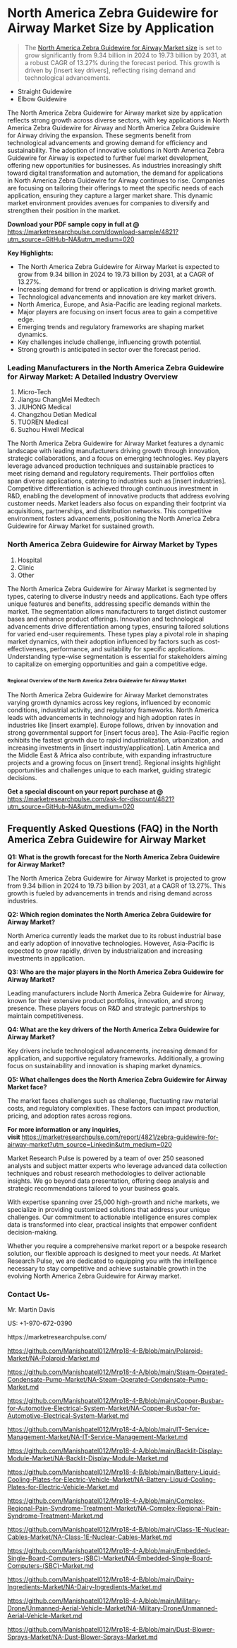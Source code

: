 <h1>North America Zebra Guidewire for Airway Market&nbsp;Size by Application</h1><blockquote><p>The <a href="https://marketresearchpulse.com/download-sample/4821?utm_source=GitHub-NA&amp;utm_medium=020">North America Zebra Guidewire for Airway Market size</a> is set to grow significantly from 9.34 billion in 2024 to 19.73 billion by 2031, at a robust CAGR of 13.27% during the forecast period. This growth is driven by [insert key drivers], reflecting rising demand and technological advancements.</p></blockquote><ul><li>Straight Guidewire<li> Elbow Guidewire</li></ul><p>The North America Zebra Guidewire for Airway market size by application reflects strong growth across diverse sectors, with key applications in North America Zebra Guidewire for Airway and North America Zebra Guidewire for Airway driving the expansion. These segments benefit from technological advancements and growing demand for efficiency and sustainability. The adoption of innovative solutions in North America Zebra Guidewire for Airway is expected to further fuel market development, offering new opportunities for businesses. As industries increasingly shift toward digital transformation and automation, the demand for applications in North America Zebra Guidewire for Airway continues to rise. Companies are focusing on tailoring their offerings to meet the specific needs of each application, ensuring they capture a larger market share. This dynamic market environment provides avenues for companies to diversify and strengthen their position in the market.</p><p><strong>Download your PDF sample copy in full at @ </strong><a href="https://marketresearchpulse.com/download-sample/4821?utm_source=GitHub-NA&amp;utm_medium=020">https://marketresearchpulse.com/download-sample/4821?utm_source=GitHub-NA&amp;utm_medium=020</a></p><p><strong>Key Highlights: </strong></p><ul><li>The North America Zebra Guidewire for Airway Market is expected to grow from 9.34 billion in 2024 to 19.73 billion by 2031, at a CAGR of 13.27%.</li><li>Increasing demand for trend or application is driving market growth.</li><li>Technological advancements and innovation are key market drivers.</li><li>North America, Europe, and Asia-Pacific are leading regional markets.</li><li>Major players are focusing on insert focus area to gain a competitive edge.</li><li>Emerging trends and regulatory frameworks are shaping market dynamics.</li><li>Key challenges include challenge, influencing growth potential.</li><li>Strong growth is anticipated in sector over the forecast period.</li></ul><h3>Leading Manufacturers in the North America Zebra Guidewire for Airway Market: A Detailed Industry Overview</h3><ol><li>Micro-Tech</li><li>Jiangsu ChangMei Medtech</li><li>JIUHONG Medical</li><li>Changzhou Detian Medical</li><li>TUOREN Medical</li><li>Suzhou Hiwell Medical</li></ol><div class="flex max-w-full flex-col flex-grow"><div class="min-h-8 text-message flex w-full flex-col items-end gap-2 whitespace-normal break-words [.text-message+&amp;]:mt-5" dir="auto" data-message-author-role="assistant" data-message-id="fd8432e4-4910-450d-b182-61b7bfb0a01f" data-message-model-slug="gpt-4o"><div class="flex w-full flex-col gap-1 empty:hidden first:pt-[3px]"><div class="markdown prose w-full break-words dark:prose-invert light"><p>The North America Zebra Guidewire for Airway Market features a dynamic landscape with leading manufacturers driving growth through innovation, strategic collaborations, and a focus on emerging technologies. Key players leverage advanced production techniques and sustainable practices to meet rising demand and regulatory requirements. Their portfolios often span diverse applications, catering to industries such as [insert industries]. Competitive differentiation is achieved through continuous investment in R&amp;D, enabling the development of innovative products that address evolving customer needs. Market leaders also focus on expanding their footprint via acquisitions, partnerships, and distribution networks. This competitive environment fosters advancements, positioning the North America Zebra Guidewire for Airway Market for sustained growth.</p></div></div></div></div><h3>North America Zebra Guidewire for Airway Market by Types</h3><ol><li>Hospital<li> Clinic<li> Other</li></ol><div class="flex max-w-full flex-col flex-grow"><div class="min-h-8 text-message flex w-full flex-col items-end gap-2 whitespace-normal break-words [.text-message+&amp;]:mt-5" dir="auto" data-message-author-role="assistant" data-message-id="084470be-0bb7-4664-bddf-5156b4f41249" data-message-model-slug="gpt-4o-mini"><div class="flex w-full flex-col gap-1 empty:hidden first:pt-[3px]"><div class="markdown prose w-full break-words dark:prose-invert light"><p>The North America Zebra Guidewire for Airway Market is segmented by types, catering to diverse industry needs and applications. Each type offers unique features and benefits, addressing specific demands within the market. The segmentation allows manufacturers to target distinct customer bases and enhance product offerings. Innovation and technological advancements drive differentiation among types, ensuring tailored solutions for varied end-user requirements. These types play a pivotal role in shaping market dynamics, with their adoption influenced by factors such as cost-effectiveness, performance, and suitability for specific applications. Understanding type-wise segmentation is essential for stakeholders aiming to capitalize on emerging opportunities and gain a competitive edge.</p></div></div></div></div><h3><span style="font-size: 11px;">Regional Overview of the North America Zebra Guidewire for Airway Market</span></h3><div class="flex max-w-full flex-col flex-grow"><div class="min-h-8 text-message flex w-full flex-col items-end gap-2 whitespace-normal break-words [.text-message+&amp;]:mt-5" dir="auto" data-message-author-role="assistant" data-message-id="e9038762-ce64-4e30-91c9-9bd413514231" data-message-model-slug="gpt-4o-mini"><div class="flex w-full flex-col gap-1 empty:hidden first:pt-[3px]"><div class="markdown prose w-full break-words dark:prose-invert light"><p>The North America Zebra Guidewire for Airway Market demonstrates varying growth dynamics across key regions, influenced by economic conditions, industrial activity, and regulatory frameworks. North America leads with advancements in technology and high adoption rates in industries like [insert example]. Europe follows, driven by innovation and strong governmental support for [insert focus area]. The Asia-Pacific region exhibits the fastest growth due to rapid industrialization, urbanization, and increasing investments in [insert industry/application]. Latin America and the Middle East &amp; Africa also contribute, with expanding infrastructure projects and a growing focus on [insert trend]. Regional insights highlight opportunities and challenges unique to each market, guiding strategic decisions.</p></div></div></div></div><p><strong>Get a special discount on your report purchase at @ </strong><a href="https://marketresearchpulse.com/ask-for-discount/4821?utm_source=GitHub-NA&amp;utm_medium=020">https://marketresearchpulse.com/ask-for-discount/4821?utm_source=GitHub-NA&amp;utm_medium=020</a></p><h2>Frequently Asked Questions (FAQ) in the North America Zebra Guidewire for Airway Market</h2><p><strong>Q1: What is the growth forecast for the North America Zebra Guidewire for Airway Market?</strong></p><p>The North America Zebra Guidewire for Airway Market is projected to grow from 9.34 billion in 2024 to 19.73 billion by 2031, at a CAGR of 13.27%. This growth is fueled by advancements in trends and rising demand across industries.</p><p><strong>Q2: Which region dominates the North America Zebra Guidewire for Airway Market?</strong></p><p>North America currently leads the market due to its robust industrial base and early adoption of innovative technologies. However, Asia-Pacific is expected to grow rapidly, driven by industrialization and increasing investments in application.</p><p><strong>Q3: Who are the major players in the North America Zebra Guidewire for Airway Market?</strong></p><p>Leading manufacturers include North America Zebra Guidewire for Airway, known for their extensive product portfolios, innovation, and strong presence. These players focus on R&amp;D and strategic partnerships to maintain competitiveness.</p><p><strong>Q4: What are the key drivers of the North America Zebra Guidewire for Airway Market?</strong></p><p>Key drivers include technological advancements, increasing demand for application, and supportive regulatory frameworks. Additionally, a growing focus on sustainability and innovation is shaping market dynamics.</p><p><strong>Q5: What challenges does the North America Zebra Guidewire for Airway Market face?</strong></p><p>The market faces challenges such as challenge, fluctuating raw material costs, and regulatory complexities. These factors can impact production, pricing, and adoption rates across regions.</p><p><strong>For more information or any inquiries, visit&nbsp;</strong><a href="https://marketresearchpulse.com/report/4821/zebra-guidewire-for-airway-market?utm_source=Linkedin&utm_medium=020">https://marketresearchpulse.com/report/4821/zebra-guidewire-for-airway-market?utm_source=Linkedin&utm_medium=020</a></p><p>Market Research Pulse is powered by a team of over 250 seasoned analysts and subject matter experts who leverage advanced data collection techniques and robust research methodologies to deliver actionable insights. We go beyond data presentation, offering deep analysis and strategic recommendations tailored to your business goals.</p><p>With expertise spanning over 25,000 high-growth and niche markets, we specialize in providing customized solutions that address your unique challenges. Our commitment to actionable intelligence ensures complex data is transformed into clear, practical insights that empower confident decision-making.</p><p>Whether you require a comprehensive market report or a bespoke research solution, our flexible approach is designed to meet your needs. At Market Research Pulse, we are dedicated to equipping you with the intelligence necessary to stay competitive and achieve sustainable growth in the evolving North America Zebra Guidewire for Airway market.</p><h3><strong>Contact Us-</strong></h3><p>Mr. Martin Davis</p><p>US: +1-970-672-0390</p><p>https://marketresearchpulse.com/</p><p><a href="https://github.com/Manishpatel012/Mrp18-4-B/blob/main/Polaroid-Market/NA-Polaroid-Market.md">https://github.com/Manishpatel012/Mrp18-4-B/blob/main/Polaroid-Market/NA-Polaroid-Market.md</a></p><p><a href="https://github.com/Manishpatel012/Mrp18-4-A/blob/main/Steam-Operated-Condensate-Pump-Market/NA-Steam-Operated-Condensate-Pump-Market.md">https://github.com/Manishpatel012/Mrp18-4-A/blob/main/Steam-Operated-Condensate-Pump-Market/NA-Steam-Operated-Condensate-Pump-Market.md</a></p><p><a href="https://github.com/Manishpatel012/Mrp18-4-B/blob/main/Copper-Busbar-for-Automotive-Electrical-System-Market/NA-Copper-Busbar-for-Automotive-Electrical-System-Market.md">https://github.com/Manishpatel012/Mrp18-4-B/blob/main/Copper-Busbar-for-Automotive-Electrical-System-Market/NA-Copper-Busbar-for-Automotive-Electrical-System-Market.md</a></p><p><a href="https://github.com/Manishpatel012/Mrp18-4-A/blob/main/IT-Service-Management-Market/NA-IT-Service-Management-Market.md">https://github.com/Manishpatel012/Mrp18-4-A/blob/main/IT-Service-Management-Market/NA-IT-Service-Management-Market.md</a></p><p><a href="https://github.com/Manishpatel012/Mrp18-4-A/blob/main/Backlit-Display-Module-Market/NA-Backlit-Display-Module-Market.md">https://github.com/Manishpatel012/Mrp18-4-A/blob/main/Backlit-Display-Module-Market/NA-Backlit-Display-Module-Market.md</a></p><p><a href="https://github.com/Manishpatel012/Mrp18-4-B/blob/main/Battery-Liquid-Cooling-Plates-for-Electric-Vehicle-Market/NA-Battery-Liquid-Cooling-Plates-for-Electric-Vehicle-Market.md">https://github.com/Manishpatel012/Mrp18-4-B/blob/main/Battery-Liquid-Cooling-Plates-for-Electric-Vehicle-Market/NA-Battery-Liquid-Cooling-Plates-for-Electric-Vehicle-Market.md</a></p><p><a href="https://github.com/Manishpatel012/Mrp18-4-A/blob/main/Complex-Regional-Pain-Syndrome-Treatment-Market/NA-Complex-Regional-Pain-Syndrome-Treatment-Market.md">https://github.com/Manishpatel012/Mrp18-4-A/blob/main/Complex-Regional-Pain-Syndrome-Treatment-Market/NA-Complex-Regional-Pain-Syndrome-Treatment-Market.md</a></p><p><a href="https://github.com/Manishpatel012/Mrp18-4-B/blob/main/Class-1E-Nuclear-Cables-Market/NA-Class-1E-Nuclear-Cables-Market.md">https://github.com/Manishpatel012/Mrp18-4-B/blob/main/Class-1E-Nuclear-Cables-Market/NA-Class-1E-Nuclear-Cables-Market.md</a></p><p><a href="https://github.com/Manishpatel012/Mrp18-4-A/blob/main/Embedded-Single-Board-Computers-(SBC)-Market/NA-Embedded-Single-Board-Computers-(SBC)-Market.md">https://github.com/Manishpatel012/Mrp18-4-A/blob/main/Embedded-Single-Board-Computers-(SBC)-Market/NA-Embedded-Single-Board-Computers-(SBC)-Market.md</a></p><p><a href="https://github.com/Manishpatel012/Mrp18-4-B/blob/main/Dairy-Ingredients-Market/NA-Dairy-Ingredients-Market.md">https://github.com/Manishpatel012/Mrp18-4-B/blob/main/Dairy-Ingredients-Market/NA-Dairy-Ingredients-Market.md</a></p><p><a href="https://github.com/Manishpatel012/Mrp18-4-A/blob/main/Military-Drone/Unmanned-Aerial-Vehicle-Market/NA-Military-Drone/Unmanned-Aerial-Vehicle-Market.md">https://github.com/Manishpatel012/Mrp18-4-A/blob/main/Military-Drone/Unmanned-Aerial-Vehicle-Market/NA-Military-Drone/Unmanned-Aerial-Vehicle-Market.md</a></p><p><a href="https://github.com/Manishpatel012/Mrp18-4-B/blob/main/Dust-Blower-Sprays-Market/NA-Dust-Blower-Sprays-Market.md">https://github.com/Manishpatel012/Mrp18-4-B/blob/main/Dust-Blower-Sprays-Market/NA-Dust-Blower-Sprays-Market.md</a></p>
